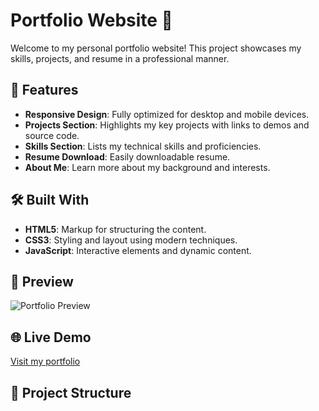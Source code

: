 # Portfolio Website 🌟

Welcome to my personal portfolio website! This project showcases my skills, projects, and resume in a professional manner.

## 🚀 Features

- **Responsive Design**: Fully optimized for desktop and mobile devices.
- **Projects Section**: Highlights my key projects with links to demos and source code.
- **Skills Section**: Lists my technical skills and proficiencies.
- **Resume Download**: Easily downloadable resume.
- **About Me**: Learn more about my background and interests.

## 🛠️ Built With

- **HTML5**: Markup for structuring the content.
- **CSS3**: Styling and layout using modern techniques.
- **JavaScript**: Interactive elements and dynamic content.

## 📸 Preview

![Portfolio Preview](preview-image-url)

## 🌐 Live Demo

[Visit my portfolio](https://<your-username>.github.io/portfolio-website/)

## 📂 Project Structure

